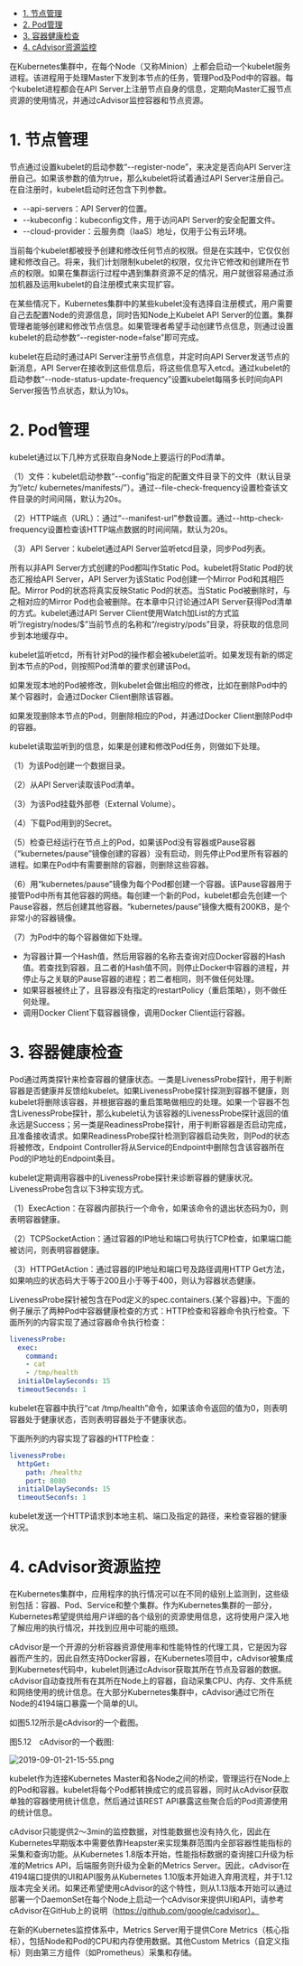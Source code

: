 
<!-- @import "[TOC]" {cmd="toc" depthFrom=1 depthTo=6 orderedList=false} -->

<!-- code_chunk_output -->

- [1. 节点管理](#1-节点管理)
- [2. Pod管理](#2-pod管理)
- [3. 容器健康检查](#3-容器健康检查)
- [4. cAdvisor资源监控](#4-cadvisor资源监控)

<!-- /code_chunk_output -->

在Kubernetes集群中，在每个Node（又称Minion）上都会启动一个kubelet服务进程。该进程用于处理Master下发到本节点的任务，管理Pod及Pod中的容器。每个kubelet进程都会在API Server上注册节点自身的信息，定期向Master汇报节点资源的使用情况，并通过cAdvisor监控容器和节点资源。

# 1. 节点管理

节点通过设置kubelet的启动参数“\-\-register\-node”，来决定是否向API Server注册自己。如果该参数的值为true，那么kubelet将试着通过API Server注册自己。在自注册时，kubelet启动时还包含下列参数。

- \-\-api\-servers：API Server的位置。
- \-\-kubeconfig：kubeconfig文件，用于访问API Server的安全配置文件。
- \-\-cloud\-provider：云服务商（IaaS）地址，仅用于公有云环境。

当前每个kubelet都被授予创建和修改任何节点的权限。但是在实践中，它仅仅创建和修改自己。将来，我们计划限制kubelet的权限，仅允许它修改和创建所在节点的权限。如果在集群运行过程中遇到集群资源不足的情况，用户就很容易通过添加机器及运用kubelet的自注册模式来实现扩容。

在某些情况下，Kubernetes集群中的某些kubelet没有选择自注册模式，用户需要自己去配置Node的资源信息，同时告知Node上Kubelet API Server的位置。集群管理者能够创建和修改节点信息。如果管理者希望手动创建节点信息，则通过设置kubelet的启动参数“\-\-register\-node=false”即可完成。

kubelet在启动时通过API Server注册节点信息，并定时向API Server发送节点的新消息，API Server在接收到这些信息后，将这些信息写入etcd。通过kubelet的启动参数“\-\-node\-status\-update\-frequency”设置kubelet每隔多长时间向API Server报告节点状态，默认为10s。

# 2. Pod管理

kubelet通过以下几种方式获取自身Node上要运行的Pod清单。

（1）文件：kubelet启动参数“--config”指定的配置文件目录下的文件（默认目录为“/etc/ kubernetes/manifests/”）。通过--file-check-frequency设置检查该文件目录的时间间隔，默认为20s。

（2）HTTP端点（URL）：通过“--manifest-url”参数设置。通过--http-check-frequency设置检查该HTTP端点数据的时间间隔，默认为20s。

（3）API Server：kubelet通过API Server监听etcd目录，同步Pod列表。

所有以非API Server方式创建的Pod都叫作Static Pod。kubelet将Static Pod的状态汇报给API Server，API Server为该Static Pod创建一个Mirror Pod和其相匹配。Mirror Pod的状态将真实反映Static Pod的状态。当Static Pod被删除时，与之相对应的Mirror Pod也会被删除。在本章中只讨论通过API Server获得Pod清单的方式。kubelet通过API Server Client使用Watch加List的方式监听“/registry/nodes/$”当前节点的名称和“/registry/pods”目录，将获取的信息同步到本地缓存中。

kubelet监听etcd，所有针对Pod的操作都会被kubelet监听。如果发现有新的绑定到本节点的Pod，则按照Pod清单的要求创建该Pod。

如果发现本地的Pod被修改，则kubelet会做出相应的修改，比如在删除Pod中的某个容器时，会通过Docker Client删除该容器。

如果发现删除本节点的Pod，则删除相应的Pod，并通过Docker Client删除Pod中的容器。

kubelet读取监听到的信息，如果是创建和修改Pod任务，则做如下处理。

（1）为该Pod创建一个数据目录。

（2）从API Server读取该Pod清单。

（3）为该Pod挂载外部卷（External Volume）。

（4）下载Pod用到的Secret。

（5）检查已经运行在节点上的Pod，如果该Pod没有容器或Pause容器（“kubernetes/pause”镜像创建的容器）没有启动，则先停止Pod里所有容器的进程。如果在Pod中有需要删除的容器，则删除这些容器。

（6）用“kubernetes/pause”镜像为每个Pod都创建一个容器。该Pause容器用于接管Pod中所有其他容器的网络。每创建一个新的Pod，kubelet都会先创建一个Pause容器，然后创建其他容器。“kubernetes/pause”镜像大概有200KB，是个非常小的容器镜像。

（7）为Pod中的每个容器做如下处理。

- 为容器计算一个Hash值，然后用容器的名称去查询对应Docker容器的Hash值。若查找到容器，且二者的Hash值不同，则停止Docker中容器的进程，并停止与之关联的Pause容器的进程；若二者相同，则不做任何处理。
- 如果容器被终止了，且容器没有指定的restartPolicy（重启策略），则不做任何处理。
- 调用Docker Client下载容器镜像，调用Docker Client运行容器。

# 3. 容器健康检查

Pod通过两类探针来检查容器的健康状态。一类是LivenessProbe探针，用于判断容器是否健康并反馈给kubelet。如果LivenessProbe探针探测到容器不健康，则kubelet将删除该容器，并根据容器的重启策略做相应的处理。如果一个容器不包含LivenessProbe探针，那么kubelet认为该容器的LivenessProbe探针返回的值永远是Success；另一类是ReadinessProbe探针，用于判断容器是否启动完成，且准备接收请求。如果ReadinessProbe探针检测到容器启动失败，则Pod的状态将被修改，Endpoint Controller将从Service的Endpoint中删除包含该容器所在Pod的IP地址的Endpoint条目。

kubelet定期调用容器中的LivenessProbe探针来诊断容器的健康状况。LivenessProbe包含以下3种实现方式。

（1）ExecAction：在容器内部执行一个命令，如果该命令的退出状态码为0，则表明容器健康。

（2）TCPSocketAction：通过容器的IP地址和端口号执行TCP检查，如果端口能被访问，则表明容器健康。

（3）HTTPGetAction：通过容器的IP地址和端口号及路径调用HTTP Get方法，如果响应的状态码大于等于200且小于等于400，则认为容器状态健康。

LivenessProbe探针被包含在Pod定义的spec.containers.{某个容器}中。下面的例子展示了两种Pod中容器健康检查的方式：HTTP检查和容器命令执行检查。下面所列的内容实现了通过容器命令执行检查：

```yaml
livenessProbe:
  exec:
    command:
    - cat
    - /tmp/health
  initialDelaySeconds: 15
  timeoutSeconds: 1
```

kubelet在容器中执行“cat /tmp/health”命令，如果该命令返回的值为0，则表明容器处于健康状态，否则表明容器处于不健康状态。

下面所列的内容实现了容器的HTTP检查：

```yaml
livenessProbe:
  httpGet:
    path: /healthz
    port: 8080
  initialDelaySeconds: 15
  timeoutSeconfs: 1
```

kubelet发送一个HTTP请求到本地主机、端口及指定的路径，来检查容器的健康状况。

# 4. cAdvisor资源监控

在Kubernetes集群中，应用程序的执行情况可以在不同的级别上监测到，这些级别包括：容器、Pod、Service和整个集群。作为Kubernetes集群的一部分，Kubernetes希望提供给用户详细的各个级别的资源使用信息，这将使用户深入地了解应用的执行情况，并找到应用中可能的瓶颈。

cAdvisor是一个开源的分析容器资源使用率和性能特性的代理工具，它是因为容器而产生的，因此自然支持Docker容器，在Kubernetes项目中，cAdvisor被集成到Kubernetes代码中，kubelet则通过cAdvisor获取其所在节点及容器的数据。cAdvisor自动查找所有在其所在Node上的容器，自动采集CPU、内存、文件系统和网络使用的统计信息。在大部分Kubernetes集群中，cAdvisor通过它所在Node的4194端口暴露一个简单的UI。

如图5.12所示是cAdvisor的一个截图。

图5.12　cAdvisor的一个截图:

![2019-09-01-21-15-55.png](./images/2019-09-01-21-15-55.png)

kubelet作为连接Kubernetes Master和各Node之间的桥梁，管理运行在Node上的Pod和容器。kubelet将每个Pod都转换成它的成员容器，同时从cAdvisor获取单独的容器使用统计信息，然后通过该REST API暴露这些聚合后的Pod资源使用的统计信息。

cAdvisor只能提供2～3min的监控数据，对性能数据也没有持久化，因此在Kubernetes早期版本中需要依靠Heapster来实现集群范围内全部容器性能指标的采集和查询功能。从Kubernetes 1.8版本开始，性能指标数据的查询接口升级为标准的Metrics API，后端服务则升级为全新的Metrics Server。因此，cAdvisor在4194端口提供的UI和API服务从Kubernetes 1.10版本开始进入弃用流程，并于1.12版本完全关闭。如果还希望使用cAdvisor的这个特性，则从1.13版本开始可以通过部署一个DaemonSet在每个Node上启动一个cAdvisor来提供UI和API，请参考cAdvisor在GitHub上的说明（https://github.com/google/cadvisor）。

在新的Kubernetes监控体系中，Metrics Server用于提供Core Metrics（核心指标），包括Node和Pod的CPU和内存使用数据。其他Custom Metrics（自定义指标）则由第三方组件（如Prometheus）采集和存储。


